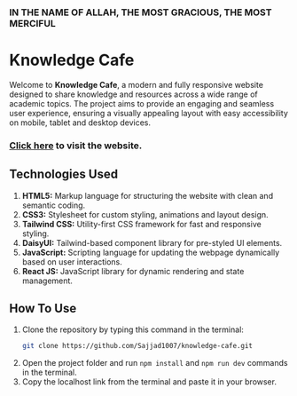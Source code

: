### IN THE NAME OF ALLAH, THE MOST GRACIOUS, THE MOST MERCIFUL

# Knowledge Cafe

Welcome to **Knowledge Cafe**, a modern and fully responsive website designed to share knowledge and resources across a wide range of academic topics. The project aims to provide an engaging and seamless user experience, ensuring a visually appealing layout with easy accessibility on mobile, tablet and desktop devices.

### [Click here](https://knowledge-cafe-by-sajjadur-rahman.netlify.app/) to visit the website.

## Technologies Used

1. **HTML5:** Markup language for structuring the website with clean and semantic coding.
2. **CSS3:** Stylesheet for custom styling, animations and layout design.
3. **Tailwind CSS:** Utility-first CSS framework for fast and responsive styling.
4. **DaisyUI:** Tailwind-based component library for pre-styled UI elements.
5. **JavaScript:** Scripting language for updating the webpage dynamically based on user interactions.
6. **React JS:** JavaScript library for dynamic rendering and state management.

## How To Use

1. Clone the repository by typing this command in the terminal:
   ```bash
   git clone https://github.com/Sajjad1007/knowledge-cafe.git
   ```
2. Open the project folder and run `npm install` and `npm run dev` commands in the terminal.
3. Copy the localhost link from the terminal and paste it in your browser.
